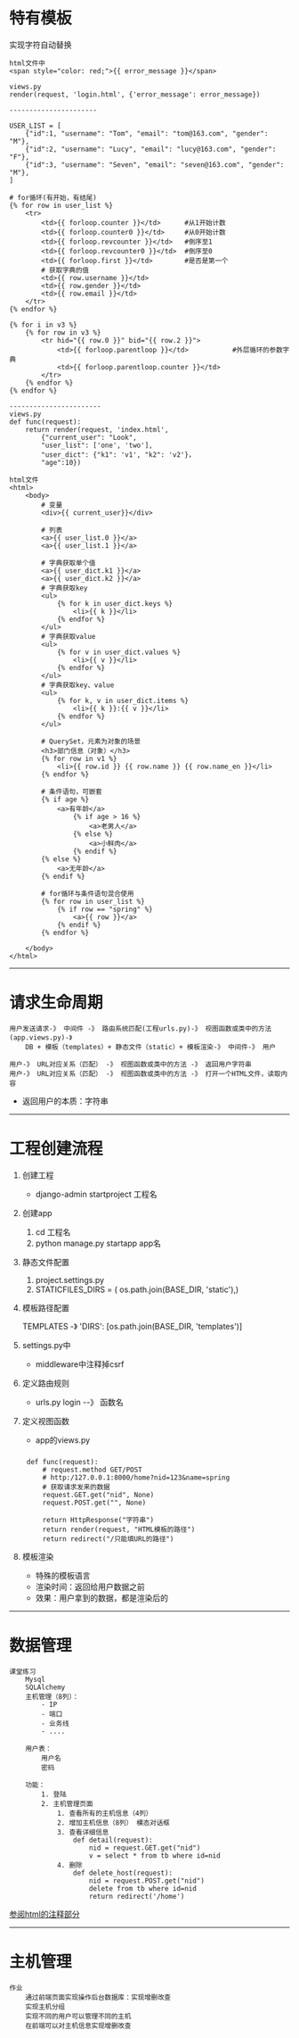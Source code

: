 # 特有模板 #
实现字符自动替换
		
	html文件中
	<span style="color: red;">{{ error_message }}</span>
	
	views.py
	render(request, 'login.html', {'error_message': error_message})

	----------------------

	USER_LIST = [
	    {"id":1, "username": "Tom", "email": "tom@163.com", "gender": "M"},
	    {"id":2, "username": "Lucy", "email": "lucy@163.com", "gender": "F"},
	    {"id":3, "username": "Seven", "email": "seven@163.com", "gender": "M"},
	]

	# for循环(有开始，有结尾)
	{% for row in user_list %}
		<tr>
			<td>{{ forloop.counter }}</td>		#从1开始计数
			<td>{{ forloop.counter0 }}</td>		#从0开始计数
			<td>{{ forloop.revcounter }}</td>	#倒序至1
			<td>{{ forloop.revcounter0 }}</td>	#倒序至0
			<td>{{ forloop.first }}</td>		#是否是第一个
			# 获取字典的值
			<td>{{ row.username }}</td>
			<td>{{ row.gender }}</td>
			<td>{{ row.email }}</td>
		</tr>
	{% endfor %}

	{% for i in v3 %}
        {% for row in v3 %}
            <tr hid="{{ row.0 }}" bid="{{ row.2 }}">
                <td>{{ forloop.parentloop }}</td>			#外层循环的参数字典
                <td>{{ forloop.parentloop.counter }}</td>
            </tr>
        {% endfor %}
    {% endfor %}

	-----------------------
	views.py
	def func(request):
		return render(request, 'index.html', 
			{"current_user": "Look", 
			"user_list": ['one', 'two'],
			"user_dict": {"k1": 'v1', "k2": 'v2'}，
			"age":10})

	html文件
	<html>
		<body>
			# 变量
			<div>{{ current_user}}</div>

			# 列表
			<a>{{ user_list.0 }}</a>
			<a>{{ user_list.1 }}</a>
							
			# 字典获取单个值
			<a>{{ user_dict.k1 }}</a>
			<a>{{ user_dict.k2 }}</a>
			# 字典获取key
		    <ul>
		        {% for k in user_dict.keys %}
		            <li>{{ k }}</li>
		        {% endfor %}
		    </ul>
			# 字典获取value
		    <ul>
		        {% for v in user_dict.values %}
		            <li>{{ v }}</li>
		        {% endfor %}
		    </ul>
			# 字典获取key、value
		    <ul>
		        {% for k, v in user_dict.items %}
		            <li>{{ k }}:{{ v }}</li>
		        {% endfor %}
		    </ul>

			# QuerySet，元素为对象的场景
			<h3>部门信息（对象）</h3>
		    {% for row in v1 %}
		        <li>{{ row.id }} {{ row.name }} {{ row.name_en }}</li>
		    {% endfor %}

			# 条件语句，可嵌套
			{% if age %}
				<a>有年龄</a>
					{% if age > 16 %}
						<a>老男人</a>
					{% else %}
						<a>小鲜肉</a>
					{% endif %}
			{% else %}
				<a>无年龄</a>
			{% endif %}
			
			# for循环与条件语句混合使用
			{% for row in user_list %}
				{% if row == "spring" %}
					<a>{{ row }}</a>
				{% endif %}
			{% endfor %}

		</body>
	</html>

----------
# 请求生命周期 #
	用户发送请求-》 中间件 -》 路由系统匹配(工程urls.py)-》 视图函数或类中的方法(app.views.py)-》
		DB + 模板（templates）+ 静态文件（static）+ 模板渲染-》 中间件-》 用户

	用户-》 URL对应关系（匹配） -》 视图函数或类中的方法 -》 返回用户字符串
	用户-》 URL对应关系（匹配） -》 视图函数或类中的方法 -》 打开一个HTML文件，读取内容

- 返回用户的本质：字符串

----------	
# 工程创建流程 #
1. 创建工程
	- django-admin startproject 工程名

2. 创建app
	1. cd 工程名
	2. python manage.py startapp app名

3. 静态文件配置
	1. project.settings.py
	2. STATICFILES_DIRS = (
	    os.path.join(BASE_DIR, 'static'),)

4. 模板路径配置

	TEMPLATES -》	 'DIRS': [os.path.join(BASE_DIR, 'templates')]


5. settings.py中
	- middleware中注释掉csrf

6. 定义路由规则
	- urls.py
	   login --》 函数名

7. 定义视图函数
	- app的views.py
	###
		def func(request):
			# request.method GET/POST
			# http:/127.0.0.1:8000/home?nid=123&name=spring
			# 获取请求发来的数据
			request.GET.get("nid", None)
			request.POST.get("", None)
			
			return HttpResponse("字符串")
			return render(request, "HTML模板的路径")
			return redirect("/只能填URL的路径")
8. 模板渲染
	- 特殊的模板语言
	- 渲染时间：返回给用户数据之前
	- 效果：用户拿到的数据，都是渲染后的

----------
# 数据管理 #
	课堂练习
		Mysql
		SQLAlchemy
		主机管理（8列）：
			- IP
			- 端口
			- 业务线
			- ....
		
		用户表：
			用户名
			密码
		
		功能：
			1. 登陆
			2. 主机管理页面
				1. 查看所有的主机信息（4列）
				2. 增加主机信息（8列） 模态对话框
				3. 查看详细信息
					def detail(request):
						nid = request.GET.get("nid")
						v = select * from tb where id=nid
				4. 删除
					def delete_host(request):
						nid = request.POST.get("nid")
						delete from tb where id=nid
						return redirect('/home')
[参阅html的注释部分](https://github.com/liuxingrichu/web_advanced/blob/master/spring/templates/home.html)


----------
# 主机管理 #
	作业
		通过前端页面实现操作后台数据库：实现增删改查
		实现主机分组
		实现不同的用户可以管理不同的主机
		在前端可以对主机信息实现增删改查